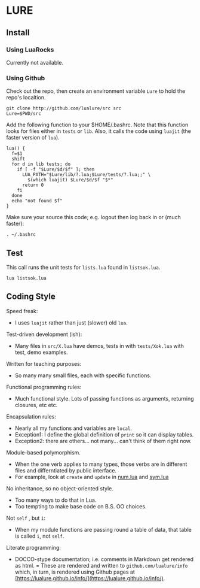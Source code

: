 # LURE

## Install

### Using LuaRocks

Currently not available.

### Using Github

Check out the repo, then create an environment
variable `Lure` to hold the repo's localtion.

    git clone http://github.com/lualure/src src
    Lure=$PWD/src 

Add the following function to your $HOME/.bashrc.
Note that this function looks for
files either in `tests` or `lib`. Also, it calls the
code using `luajit` (the faster version of `lua`).

    lua() {
      f=$1
      shift
      for d in lib tests; do
        if [ -f "$Lure/$d/$f" ]; then
          LUA_PATH="$Lure/lib/?.lua;$Lure/tests/?.lua;;" \
            $(which luajit) $Lure/$d/$f "$*"
          return 0
        fi
      done
      echo "not found $f"
    }

Make sure your source this code; e.g. logout then log
back in or (much faster):

    . ~/.bashrc

## Test

This call runs the unit tests for `lists.lua` found in `listsok.lua`.

    lua listsok.lua 

## Coding Style

Speed freak: 

- I uses `luajit` rather than just (slower) old `lua`.

Test-driven development (ish):

- Many files in `src/X.lua` have demos, tests in
  with `tests/Xok.lua` with test, demo examples. 

Written for teaching purposes:

- So many many small files, each with specific functions.

Functional programming rules:

- Much functional style. Lots of passing functions as arguments,
  returning closures, etc etc.

Encapsulation rules: 

- Nearly all my functions and variables are `local`.
- Exception1: I define the global definition of `print` so it can display tables.
- Exception2: there are others... not many... can't think of them right now.

Module-based polymorphism. 

- When the one verb applies to many
  types, those verbs are in different files and differntiated by
  public interface.
- For example, look at `create` and `update` in [num.lua](lib/num.lua) and [sym.lua](lib/sym.lua)

No inheritance, so no object-oriented style. 

- Too many ways to do that in Lua.
- Too tempting to make base code on B.S. OO choices.

Not `self` , but  `i`:

- When my module functions are passing round a table of data,
  that table is called `i`, not `self`.

Literate programming:

- DOCCO-stype documentation; i.e. comments in Markdown get rendered
  as html.
= These are rendered and written to `github.com/lualure/info` 
  which, in turn, is rendered using Github pages
   at [https://lualure.github.io/info/](https://lualure.github.io/info/).
